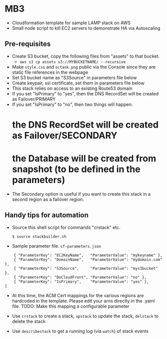 # MB3

* Cloudformation template for sample LAMP stack on AWS
* Small node script to kill EC2 servers to demonstrate HA via Autoscaling

## Pre-requisites

* Create S3 bucket, copy the following files from "assets" to that bucket.
  * ```aws s3 cp assets s3://MYBUCKETNAME/ --recursive```
* Make ```style.css``` and ```octank.png``` public via the Console since they are static file references in the webpage
* Set S3 bucket name as "S3Source" in parameters file below
* Create keypair, ssl certificate, set them in parameters file below  
* This stack relies on access to an existing Route53 domain
* If you set "IsPrimary" to "yes", then the DNS RecordSet will be created as Failover/PRIMARY
* If you set "IsPrimary" to "no", then two things will happen:
  # the DNS RecordSet will be created as Failover/SECONDARY
  # the Database will be created from snapshot (to be defined in the parameters)
* The Secondary option is useful if you want to create this stack in a second region as a failover region. 

## Handy tips for automation

* Source this shell script for commands "crstack" etc.

  ```$ source stackbuilder.sh```

* Sample parameter file: ```cf-parameters.json```

```[
    { "ParameterKey": "EC2KeyName",   "ParameterValue": "mykeyname" },
    { "ParameterKey": "DomainName",   "ParameterValue": "mydomain.com" },
    { "ParameterKey": "S3Source",     "ParameterValue": "mys3bucket" },
    { "ParameterKey": "DoCloudFront", "ParameterValue": "no" },
    { "ParameterKey": "IsPrimary",    "ParameterValue": "yes" },
]
```
* At this time, the ACM Cert mappings for the various regions are hardcoded in the template. 
Please edit your arns directly in the .yaml file. TODO: Make this mapping a configurable parameter

* Use ```crstack``` to create a stack, ```upstack``` to update the stack, ```delstack``` to delete the stack
* Use ```describestack``` to get a running log (via ```watch```) of stack events
